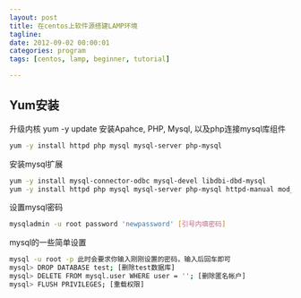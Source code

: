 ```yaml
---
layout: post
title: 在centos上软件源搭建LAMP环境
tagline:
date: 2012-09-02 00:00:01
categories: program
tags: [centos, lamp, beginner, tutorial]

---
```


## Yum安装
升级内核 yum -y update
安装Apahce, PHP, Mysql, 以及php连接mysql库组件

```bash
yum -y install httpd php mysql mysql-server php-mysql
```

安装mysql扩展

```bash
yum -y install mysql-connector-odbc mysql-devel libdbi-dbd-mysql
yum -y install httpd php mysql mysql-server php-mysql httpd-manual mod_ssl mod_perl mod_auth_mysql php-mcrypt php-gd php-xml php-mbstring php-ldap php-pear php-xmlrpc mysql-connector-odbc mysql-devel libdbi-dbd-mysql
```

设置mysql密码

```bash
mysqladmin -u root password 'newpassword' [引号内填密码]
```

mysql的一些简单设置

```bash
mysql -u root -p 此时会要求你输入刚刚设置的密码，输入后回车即可
mysql> DROP DATABASE test; [删除test数据库]
mysql> DELETE FROM mysql.user WHERE user = ''; [删除匿名帐户]
mysql> FLUSH PRIVILEGES; [重载权限]
```